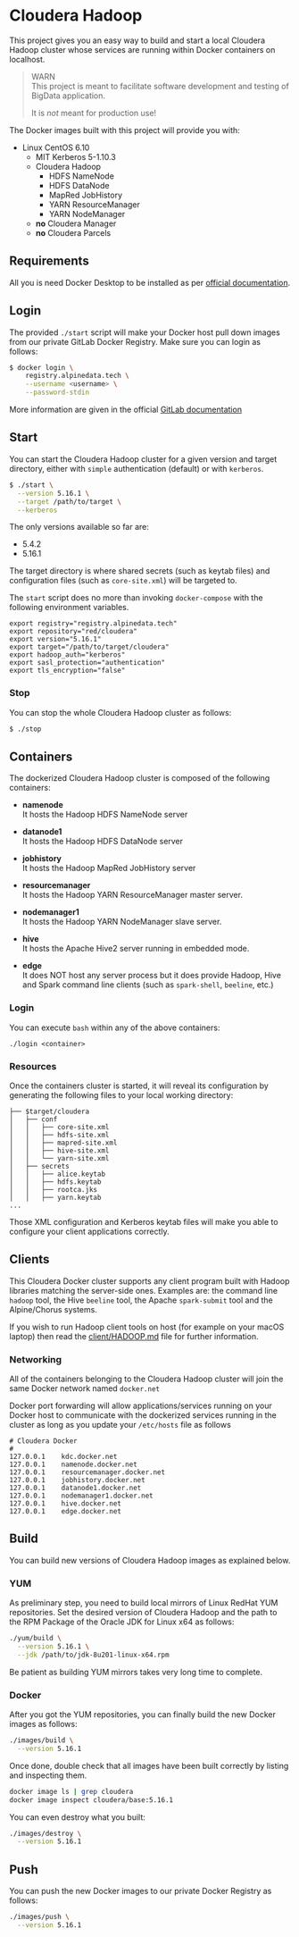 # Cloudera Hadoop
This project gives you an easy way to build and start a local Cloudera Hadoop cluster whose services are running within Docker containers on localhost.

> WARN  
> This project is meant to facilitate software development and testing of BigData application.
>
> It is *not* meant for production use!


The Docker images built with this project will provide you with:

- Linux CentOS 6.10
  - MIT Kerberos 5-1.10.3
  - Cloudera Hadoop
      * HDFS NameNode
      * HDFS DataNode
      * MapRed JobHistory
      * YARN ResourceManager
      * YARN NodeManager
  - **no** Cloudera Manager
  - **no** Cloudera Parcels

## Requirements
All you is need Docker Desktop to be installed as per [official documentation](https://www.docker.com/products/docker-desktop).

## Login
The provided `./start` script will make your Docker host pull down images from our private GitLab Docker Registry. Make sure you can login as follows:

```bash
$ docker login \
    registry.alpinedata.tech \
    --username <username> \
    --password-stdin
```

More information are given in the official [GitLab documentation](https://docs.gitlab.com/ee/user/project/container_registry.html)

## Start
You can start the Cloudera Hadoop cluster for a given version and target directory, either with `simple` authentication (default) or with `kerberos`.

```bash
$ ./start \
  --version 5.16.1 \
  --target /path/to/target \
  --kerberos
```

The only versions available so far are:

- 5.4.2
- 5.16.1

The target directory is where shared secrets (such as keytab files) and configuration files (such as `core-site.xml`) will be targeted to.

The `start` script does no more than invoking `docker-compose` with the following environment variables.

```
export registry="registry.alpinedata.tech"
export repository="red/cloudera"
export version="5.16.1"
export target="/path/to/target/cloudera"
export hadoop_auth="kerberos"
export sasl_protection="authentication"
export tls_encryption="false"
```

### Stop
You can stop the whole Cloudera Hadoop cluster as follows:

```bash
$ ./stop
```

## Containers
The dockerized Cloudera Hadoop cluster is composed of the following containers:

- **namenode**    
  It hosts the Hadoop HDFS NameNode server

- **datanode1**  
  It hosts the Hadoop HDFS DataNode server

- **jobhistory**  
  It hosts the Hadoop MapRed JobHistory server

- **resourcemanager**  
  It hosts the Hadoop YARN ResourceManager master server.

- **nodemanager1**  
  It hosts the Hadoop YARN NodeManager slave server.

- **hive**  
  It hosts the Apache Hive2 server running in embedded mode.

- **edge**  
  It does NOT host any server process but it does provide Hadoop, Hive and Spark command line clients (such as `spark-shell`, `beeline`, etc.)


### Login
You can execute `bash` within any of the above containers:

```
./login <container>
```


### Resources
Once the containers cluster is started, it will reveal its configuration by generating the following files to your local working directory:

```
├── $target/cloudera
│   ├── conf
│   │   ├── core-site.xml
│   │   ├── hdfs-site.xml
│   │   ├── mapred-site.xml
│   │   ├── hive-site.xml
│   │   └── yarn-site.xml
│   ├── secrets
│   │   ├── alice.keytab
│   │   ├── hdfs.keytab
│   │   ├── rootca.jks
│   │   ├── yarn.keytab
...
```
Those XML configuration and Kerberos keytab files will make you able to configure your client applications correctly.


## Clients
This Cloudera Docker cluster supports any client program built with Hadoop libraries matching the server-side ones. Examples are: the command line `hadoop` tool, the Hive `beeline` tool, the Apache `spark-submit` tool and the Alpine/Chorus systems.

If you wish to run Hadoop client tools on host (for example on your macOS laptop) then read the [client/HADOOP.md](./client/HADOOP.md) file for further information.


### Networking
All of the containers belonging to the Cloudera Hadoop cluster will join the same Docker network named `docker.net`

Docker port forwarding will allow applications/services running on your Docker host to communicate with the dockerized services running in the cluster as long as you update your `/etc/hosts` file as follows

```
# Cloudera Docker
#
127.0.0.1    kdc.docker.net
127.0.0.1    namenode.docker.net
127.0.0.1    resourcemanager.docker.net
127.0.0.1    jobhistory.docker.net
127.0.0.1    datanode1.docker.net
127.0.0.1    nodemanager1.docker.net
127.0.0.1    hive.docker.net
127.0.0.1    edge.docker.net
```


## Build
You can build new versions of Cloudera Hadoop images as explained below.

### YUM
As preliminary step, you need to build local mirrors of Linux RedHat YUM repositories. Set the desired version of Cloudera Hadoop and the path to the RPM Package of the Oracle JDK for Linux x64 as follows:

```bash
./yum/build \
  --version 5.16.1 \
  --jdk /path/to/jdk-8u201-linux-x64.rpm
```

Be patient as building YUM mirrors takes very long time to complete.

### Docker
After you got the YUM repositories, you can finally build the new Docker images as follows:

```bash
./images/build \
  --version 5.16.1
```

Once done, double check that all images have been built correctly by listing and inspecting them.

```bash
docker image ls | grep cloudera
docker image inspect cloudera/base:5.16.1
```

You can even destroy what you built:

```bash
./images/destroy \
  --version 5.16.1
```

## Push
You can push the new Docker images to our private Docker Registry as follows:

```bash
./images/push \
  --version 5.16.1
```
